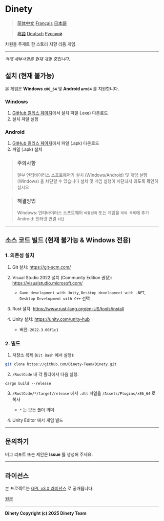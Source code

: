 # Dinety

> [简体中文](./README_zh.md)
> [Français](README_fr.md)
> [日本語](./README_ja.md)

> [粵語](./README_yue.md)
> [Deutsch](./README_de.md)
> [Русский](./README_ru.md)

차원을 주제로 한 스토리 지향 리듬 게임.

---

*아래 세부사항은 현재 개발 중입니다.*

## 설치 (현재 불가능)

본 게임은 **Windows `x86_64`** 및 **Android `arm64`** 를 지원합니다.

### Windows

1. [GitHub 릴리스 페이지](https://github.com/Dinety-Team/Dinety/release)에서 설치 파일 (.exe) 다운로드
2. 설치 파일 실행

### Android

1. [GitHub 릴리스 페이지](https://github.com/Dinety-Team/Dinety/release)에서 파일 (.apk) 다운로드
2. 파일 (.apk) 설치

> ### 주의사항
> 일부 안티바이러스 소프트웨어가 설치
> (Windows/Android) 및 게임 실행 (Windows) 을 차단할 수 있습니다
> 설치 및 게임 실행이 차단되지 않도록 확인하십시오

> ### 해결방법
> Windows: 안티바이러스 소프트웨어 `비활성화` 또는 게임을 `제외 목록`에 추가
> Android: 인터넷 연결 `차단`
---
## 소스 코드 빌드 (현재 불가능 & Windows 전용)

### 1. 의존성 설치

1. Git 설치: <https://git-scm.com/>

2. Visual Studio 2022 설치 (Community Edition 권장): <https://visualstudio.microsoft.com/>
    - `Game development with Unity`, `Desktop development with .NET`, `Desktop Development with C++` 선택

3. Rust 설치: <https://www.rust-lang.org/en-US/tools/install>

4. Unity 설치: <https://unity.com/unity-hub>
    - 버전: `2022.3.60f1c1`

### 2. 빌드

1. 저장소 복제 (`Git Bash` 에서 실행):
```bash
git clone https://github.com/Dinety-Team/Dinety.git
```

2. `/RustCode` 내 각 폴더에서 다음 실행:
```pwsh
cargo build --release
```

3. `/RustCode/*/target/release` 에서 `.dll` 파일을 `/Assets/Plugins/x86_64` 로 복사
    - `*` 는 모든 폴더 의미

4. Unity Editor 에서 게임 빌드
---
## 문의하기

버그 리포트 또는 제안은 **Issue** 를 생성해 주세요.

---
## 라이선스

본 프로젝트는 [GPL v3.0 라이선스](LICENSE.md) 로 공개됩니다.

[원문](https://www.gnu.org/licenses/gpl-3.0.html#license-text)

---
**Dinety Copyright (c) 2025 Dinety Team**